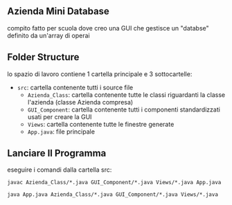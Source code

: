 ## Azienda Mini Database

compito fatto per scuola dove creo una GUI che gestisce un "databse" definito da un'array di operai

## Folder Structure

lo spazio di lavoro contiene 1 cartella principale e 3 sottocartelle:

- `src`: cartella contenente tutti i source file
    - `Azienda_Class`: cartella contenente tutte le classi riguardanti la classe l'azienda (classe Azienda compresa)
    - `GUI_Component`: cartella contenente tutti i componenti standardizzati usati per creare la GUI
    - `Views`: cartella contenente tutte le finestre generate
    - `App.java`: file principale

## Lanciare Il Programma

eseguire i comandi dalla cartella src:
```
javac Azienda_Class/*.java GUI_Component/*.java Views/*.java App.java
```
```
java App.java Azienda_Class/*.java GUI_Component/*.java Views/*.java
```
